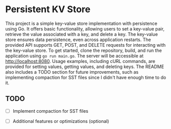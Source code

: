 # Persistent KV Store

This project is a simple key-value store implementation with persistence using Go. It offers basic functionality, allowing users to set a key-value pair, retrieve the value associated with a key, and delete a key. The key-value store ensures data persistence, even across application restarts. The provided API supports GET, POST, and DELETE requests for interacting with the key-value store. To get started, clone the repository, build, and run the application using `go run main.go`. The server will be accessible at [http://localhost:8080](http://localhost:8080). Usage examples, including cURL commands, are provided for setting values, getting values, and deleting keys. The README also includes a TODO section for future improvements, such as implementing compaction for SST files since I didn't have enough time to do it. 

## TODO

- [ ] Implement compaction for SST files
- [ ] Additional features or optimizations (optional)

